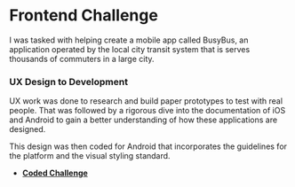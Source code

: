 # Frontend Challenge

I was tasked with helping create a mobile app called BusyBus, an application operated by the local city transit system that is serves thousands of commuters in a large city.

### UX Design to Development
UX work was done to research and build paper prototypes to test with real people. That was followed by a rigorous dive into the documentation of iOS and Android to gain a better understanding of how these applications are designed.

This design was then coded for Android that incorporates the guidelines for the platform and the visual styling standard. 

* [**Coded Challenge**](https://christinec589.github.io/challenge/)
